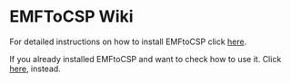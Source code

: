 EMFToCSP Wiki
=======================

For detailed instructions on how to install EMFtoCSP click [here](Installing-EMFtoCSP.md). 

If you already installed EMFtoCSP and want to check how to use it. Click [here](Using-EMFtoCSP.md), instead.